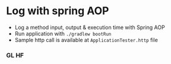 # Log with spring AOP

- Log a method input, output & execution time with Spring AOP
- Run application with `./gradlew bootRun`
- Sample http call is available at `ApplicationTester.http` file

### GL HF